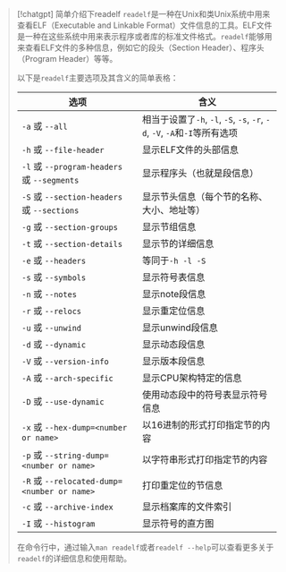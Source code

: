 > [!chatgpt] 简单介绍下readelf
> `readelf`是一种在Unix和类Unix系统中用来查看ELF（Executable and Linkable Format）文件信息的工具。ELF文件是一种在这些系统中用来表示程序或者库的标准文件格式。`readelf`能够用来查看ELF文件的多种信息，例如它的段头（Section Header）、程序头（Program Header）等等。
> 
> 以下是`readelf`主要选项及其含义的简单表格：
> 
> | 选项             | 含义                                                                     |
> |------------------|--------------------------------------------------------------------------|
> | `-a` 或 `--all`| 相当于设置了`-h`, `-l`, `-S`, `-s`, `-r`, `-d`, `-V`, `-A`和`-I`等所有选项    |
> | `-h` 或 `--file-header`| 显示ELF文件的头部信息                                                |
> | `-l` 或 `--program-headers` 或 `--segments` | 显示程序头（也就是段信息）                       |
> | `-S` 或 `--section-headers` 或 `--sections`   | 显示节头信息（每个节的名称、大小、地址等）        |
> | `-g` 或 `--section-groups` | 显示节组信息                                                    |
> | `-t` 或 `--section-details` | 显示节的详细信息                                               |
> | `-e` 或 `--headers`        | 等同于`-h -l -S`                                                         |
> | `-s` 或 `--symbols`        | 显示符号表信息                                                         |
> | `-n` 或 `--notes`          | 显示note段信息                                                         |
> | `-r` 或 `--relocs`         | 显示重定位信息                                                         |
> | `-u` 或 `--unwind`         | 显示unwind段信息                                                       |
> | `-d` 或 `--dynamic`        | 显示动态段信息                                                         |
> | `-V` 或 `--version-info`   | 显示版本段信息                                                         |
> | `-A` 或 `--arch-specific`  | 显示CPU架构特定的信息                                                   |
> | `-D` 或 `--use-dynamic`    | 使用动态段中的符号表显示符号信息                                              |
> | `-x` 或 `--hex-dump=<number or name>`  | 以16进制的形式打印指定节的内容                                           |
> | `-p` 或 `--string-dump=<number or name>` | 以字符串形式打印指定节的内容                                            |
> | `-R` 或 `--relocated-dump=<number or name>` | 打印重定位的节信息                                                     |
> | `-c` 或 `--archive-index` | 显示档案库的文件索引                                                   |
> | `-I` 或 `--histogram`      | 显示符号的直方图                                                       |
> 
> 在命令行中，通过输入`man readelf`或者`readelf --help`可以查看更多关于`readelf`的详细信息和使用帮助。


